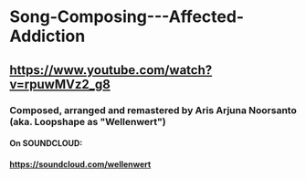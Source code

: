 # Song-Composing---Affected-Addiction
## https://www.youtube.com/watch?v=rpuwMVz2_g8

### Composed, arranged and remastered by Aris Arjuna Noorsanto (aka. Loopshape as "Wellenwert")

#### On SOUNDCLOUD: 
#### https://soundcloud.com/wellenwert
